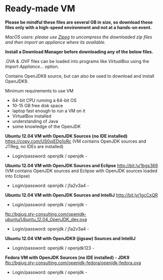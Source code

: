 # Ready-made VM

**Please be mindful these files are several GB in size, so download these files only with a high-speed environment and not at a hands-on event.**

*MacOS users: please use [Zipeg](http://www.zipeg.com/) to uncompress the downloaded zip files and then import an appliance where its available.*

**Install a Download Manager before downloading any of the below files.**

.OVA & .OVF files can be loaded into programs like *VirtualBox* using the *Import Appliance…* option.

Contains OpenJDK8 source, but can also be used to download and install OpenJDK9.

Minimum requirements to use VM
- 64-bit CPU running a 64-bit OS
- 10-15 GB free disk space
- laptop fast enough to run a VM on it
- VirtualBox installed
- understanding of Java
- some knowledge of the OpenJDK

__Ubuntu 12.04 VM with OpenJDK Sources (no IDE installed)__<br/>
https://copy.com/US0ojEDg1oRc 
(VM contains OpenJDK sources and JTReg, no IDEs are installed)
- Login/password: openjdk / openjdk -

__Ubuntu 12.04 VM with OpenJDK Sources and Eclipse__
http://bit.ly/1bgs369 
(VM contains OpenJDK sources and Eclipse with OpenJDK sources loaded into Eclipse)
- Login/password: openjdk / j1a2v3a4 -

__Ubuntu 12.04 VM with OpenJDK Sources and IntelliJ__
http://bit.ly/1gcCxQR 
- Login/password: openjdk / openjdk -

ftp://bgjug.sty-consulting.com/openjdk-ubuntu/Ubuntu_12.04_OpenJDK_dev.ova
- Login/password: openjdk / j1a2v3a4 -

__Ubuntu 12.04 VM with OpenJDK9 (jigsaw) Sources and IntelliJ__
- Login/password: openjdk / openjdk123 -

__Fedora VM with OpenJDK Sources (no IDE installed) - JDK9__
ftp://bgjug.sty-consulting.com/openjdk-fedora/openjdk-fedora.ova
- Login/password: openjdk / openjdk -